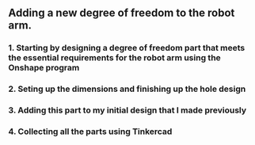 
##  Adding  a new degree of freedom to the robot arm.
### 1. Starting by designing a degree of freedom part that meets the essential requirements for the robot arm using the Onshape program 
### 2. Seting up the dimensions and finishing up the hole design 
### 3. Adding this part to my initial design that I made previously 
### 4. Collecting all the parts using Tinkercad 
